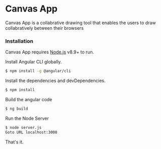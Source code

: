 # Canvas App

Canvas App is a collabrative drawing tool that enables the users to draw collabratively between their browsers




### Installation

Canvas App requires [Node.js](https://nodejs.org/) v8.9+ to run.

Install Angular CLI globally.
```sh
$ npm install -g @angular/cli
```

Install the dependencies and devDependencies.

```sh
$ npm install
```

Build the angular code

```sh
$ ng build
```

Run the Node Server
```sh
$ node server.js
Goto URL localhost:3000
```
 That's it.
